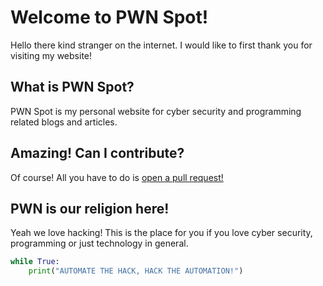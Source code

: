 # Welcome to PWN Spot!

Hello there kind stranger on the internet. I would like to first thank you for visiting my website!

## What is PWN Spot?

PWN Spot is my personal website for cyber security and programming related blogs and articles.

## Amazing! Can I contribute?

Of course! All you have to do is [open a pull request!](https://github.com/GamehunterKaan/PWN-Spot/pulls)

## PWN is our religion here!

Yeah we love hacking! This is the place for you if you love cyber security, programming or just technology in general.

```python
while True:
    print("AUTOMATE THE HACK, HACK THE AUTOMATION!")
```
